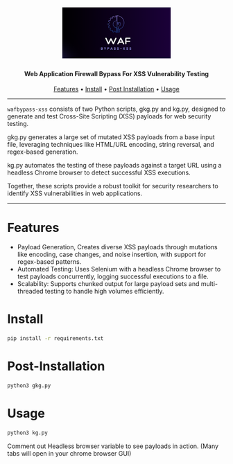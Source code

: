 <h1 align="center">
  <img src="static/wafbypassxss1.png" alt="wafbypass" width="250px">
  <br>
</h1>

<h4 align="center">Web Application Firewall Bypass For XSS Vulnerability Testing</h4>

<p align="center">
  <a href="#Features">Features</a> •
  <a href="#Install">Install</a> •
  <a href="#Post-Installation">Post Installation</a> •
  <a href="#Usage">Usage</a> 
  
</p>

---

`wafbypass-xss` consists of two Python scripts, gkg.py and kg.py, designed to generate and test Cross-Site Scripting (XSS) payloads for web security testing.

gkg.py generates a large set of mutated XSS payloads from a base input file, leveraging techniques like HTML/URL encoding, string reversal, and regex-based generation.

kg.py automates the testing of these payloads against a target URL using a headless Chrome browser to detect successful XSS executions.

Together, these scripts provide a robust toolkit for security researchers to identify XSS vulnerabilities in web applications.

---

# Features

- Payload Generation, Creates diverse XSS payloads through mutations like encoding, case changes, and noise insertion, with support for regex-based patterns.
- Automated Testing: Uses Selenium with a headless Chrome browser to test payloads concurrently, logging successful executions to a file.
- Scalability: Supports chunked output for large payload sets and multi-threaded testing to handle high volumes efficiently.

# Install

```sh
pip install -r requirements.txt
```

# Post-Installation

```sh
python3 gkg.py
```

# Usage

```sh
python3 kg.py
```
Comment out Headless browser variable to see payloads in action. (Many tabs will open in your chrome browser GUI)
